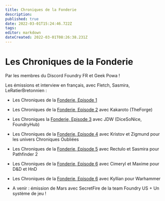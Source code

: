 ```yaml
---
title: Chroniques de la Fonderie
description: 
published: true
date: 2022-03-01T15:24:46.722Z
tags: 
editor: markdown
dateCreated: 2022-03-01T08:26:38.231Z
---
```


# Les Chroniques de la Fonderie

Par les membres du Discord Foundry FR et Geek Powa !

Les émissions et interview en français, avec Fletch, Sasmira, LeRatierBretonnien : 
 
 - Les Chroniques de la [Fonderie, Episode 1](https://youtu.be/Etu9de6gxOg)
 - Les Chroniques de la [Fonderie, Episode 2](https://youtube.com/playlist?list=PLLTwqC7aX_kh92eXRI3N1yubUqhLzcCex) avec Kakaroto (TheForge)
 - Les Chroniques la [Fonderie, Episode 3](https://www.youtube.com/watch?v=5qcPK2kp8Hs ) avec JDW (DiceSoNice, FoundryHub)
 - Les Chroniques de la [Fonderie, Episode 4](https://www.youtube.com/watch?v=ezpl66lRde4) avec Kristov et Zigmund pour les univers Chroniques Oubliées
 - Les Chroniques de la [Fonderie, Episode 5](https://www.youtube.com/watch?v=MRJv3-xWCeQ) avec Rectulo et Sasmira pour Pathfinder 2
 - Les Chroniques de la [Fonderie, Episode 6](https://www.youtube.com/watch?v=W1tgPJyUHlw) avec Cimeryl et Maxime pour D&D et HnD
 - Les Chroniques de la [Fonderie, Episode 6](https://www.youtube.com/watch?v=DnbxYBE3XCs) avec Kyllian pour Warhammer
  
 - A venir : émission de Mars avec SecretFire de la team Foundry US + Un système de jeu !